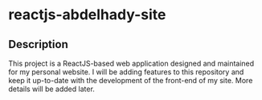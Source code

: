 # reactjs-abdelhady-site

## Description

This project is a ReactJS-based web application designed and maintained for my personal website. I will be adding features to this repository and keep it up-to-date with the development of the front-end of my site. More details will be added later.